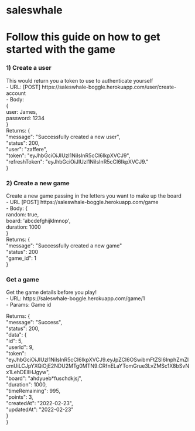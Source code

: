 # saleswhale

<h1>Follow this guide on how to get started with the game </h1>
<h3>1) Create a user</h3>
This would return you a token to use to authenticate yourself <br>
- URL: [POST] https://saleswhale-boggle.herokuapp.com/user/create-account<br>
- Body: <br>{ <br>
          user: James,<br>
          password: 1234<br>
        }<br>
Returns: {<br>
            "message": "Successfully created a new user",<br>
            "status": 200,<br>
            "user": "zaffere",<br>
            "token": "eyJhbGciOiJIUzI1NiIsInR5cCI6IkpXVCJ9",<br>
            "refreshToken": "eyJhbGciOiJIUzI1NiIsInR5cCI6IkpXVCJ9."<br>
}<br>

<h3>2) Create a new game</h3>
Create a new game passing in the letters you want to make up the board<br>
- URL [POST] https://saleswhale-boggle.herokuapp.com/game<br>
- Body: {<br>
          random: true,<br>
          board: 'abcdefghijklmnop',<br>
          duration: 1000<br>
        }<br>
 Returns: {<br>
             "message": "Successfully created a new game"<br>
             "status": 200<br>
             "game_id": 1<br>
          }<br>

<h3>Get a game</h3>
Get the game details before you play!<br>
- URL: https://saleswhale-boggle.herokuapp.com/game/1<br>
- Params: Game id<br>

Returns: {<br>
    "message": "Success",<br>
    "status": 200,<br>
    "data": {<br>
        "id": 5,<br>
        "userId": 9,<br>
        "token": "eyJhbGciOiJIUzI1NiIsInR5cCI6IkpXVCJ9.eyJpZCI6OSwibmFtZSI6InphZmZlcmUiLCJpYXQiOjE2NDU2MTg0MTN9.CRfnELaYTomGrue3LvZMSc1X8bSvNx1LehDElIHJgyw",<br>
        "board": "ahdyueb*fuschdkjsj",<br>
        "duration": 1000,<br>
        "timeRemaining": 995,<br>
        "points": 3,<br>
        "createdAt": "2022-02-23",<br>
        "updatedAt": "2022-02-23"<br>
    }<br>
}<br>
